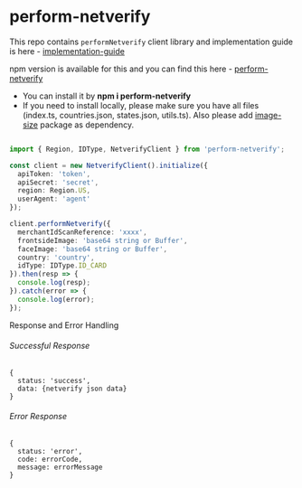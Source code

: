 # perform-netverify

This repo contains `performNetverify` client library and implementation guide is here - [implementation-guide](https://github.com/Jumio/implementation-guides/blob/master/netverify/performNetverify.md)

npm version is available for this and you can find this here - [perform-netverify](https://www.npmjs.com/package/perform-netverify)

- You can install it by **npm i perform-netverify**
- If you need to install locally, please make sure you have all files (index.ts, countries.json, states.json, utils.ts). Also please add [image-size](https://github.com/image-size/image-size) package as dependency.

```ts

import { Region, IDType, NetverifyClient } from 'perform-netverify';

const client = new NetverifyClient().initialize({
  apiToken: 'token',
  apiSecret: 'secret',
  region: Region.US,
  userAgent: 'agent'
});

client.performNetverify({
  merchantIdScanReference: 'xxxx',
  frontsideImage: 'base64 string or Buffer',
  faceImage: 'base64 string or Buffer',
  country: 'country',
  idType: IDType.ID_CARD
}).then(resp => {
  console.log(resp);
}).catch(error => {
  console.log(error);
});


```

Response and Error Handling

###### Successful Response
```
{
  status: 'success',
  data: {netverify json data}
}
```

###### Error Response
```
{
  status: 'error',
  code: errorCode,
  message: errorMessage
}
```
